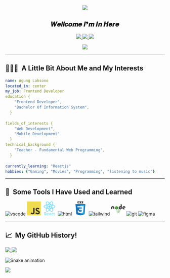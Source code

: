 <p align="center">
  <img src="https://capsule-render.vercel.app/api?type=waving&color=gradient&text=HalloGuys&height=100&section=header"/>
</p>

<h2 align="center">
   𝑾𝒆𝒍𝒍𝒄𝒐𝒎𝒆 𝑰❜𝒎 𝑰𝒏 𝑯𝒆𝒓𝒆
</h2>

<p align="center">
<a href="#">
  <img height="50" src="https://user-images.githubusercontent.com/46517096/166972883-f5f1d88c-0246-4374-88ac-ded0f2cf0699.png"/>
</a>
<a href="#">
  <img height="50" src="https://cdn-icons-png.flaticon.com/512/220/220236.png?w=1380&t=st=1688301738~exp=1688302338~hmac=d2d6d4d4ccce2c36c2753ea2c1168aada0a3d13d211fae1ef14834dab9c57d52"/>
</a>
<a href="#">
  <img height="50" src="https://user-images.githubusercontent.com/46517096/166974368-9798f39f-1f46-499c-b14e-81f0a3f83a06.png"/>
</a>
</p>

<p align="center">
  <img src= "https://media1.giphy.com/media/Y4ak9Ki2GZCbJxAnJD/giphy.gif?cid=ecf05e470rlssds9vo0ymuc52dqsmsw3zf24qosm74ht71r1&ep=v1_gifs_related&rid=giphy.gif&ct=g">
</p>

---

<h2> 👨🏻‍💻 &nbsp;A Little Bit About Me and My Interests</h2>

```yaml
name: Agung Laksono
located_in: center
my_job: Frontend Developer
education {
    "Frontend Developer",
    "Bachelor Of Information System",
  }

fields_of_interests {
    "Web Development",
    "Mobile Development"
  }
technical_background {
    "Teacher - Fundamental Web Programming",
  }
  
currently_learning: "Reactjs"
hobbies: {"Gaming", "Movies", "Programming", "listening to music"}
```
  
---  
  
<h2> 🚀 &nbsp;Some Tools I Have Used and Learned</h2>
<p align="left">
<img src="https://cdn.jsdelivr.net/gh/devicons/devicon/icons/vscode/vscode-original.svg" alt="vscode" width="45" height="45"/>
<img src="https://raw.githubusercontent.com/devicons/devicon/master/icons/javascript/javascript-original.svg" alt="javascript" width="45" height="45" />
<img src="https://raw.githubusercontent.com/devicons/devicon/master/icons/react/react-original-wordmark.svg" alt="react" width="45" height="45" />
<img src="https://cdn.jsdelivr.net/gh/devicons/devicon/icons/html5/html5-original.svg" alt="html" width="45" height="45"/>
<img src="https://raw.githubusercontent.com/devicons/devicon/master/icons/css3/css3-original-wordmark.svg" alt="css3" width="45" height="45" />
<img src="https://upload.wikimedia.org/wikipedia/commons/thumb/d/d5/Tailwind_CSS_Logo.svg/600px-Tailwind_CSS_Logo.svg.png?20211001194333" alt="tailwind" width="45" height="45" />
<img src="https://raw.githubusercontent.com/devicons/devicon/master/icons/nodejs/nodejs-original-wordmark.svg" alt="nodejs" width="45" height="45" />
<img src="https://cdn.jsdelivr.net/gh/devicons/devicon/icons/git/git-original.svg" alt="git" width="45" height="45"/>
<img src="https://cdn.jsdelivr.net/gh/devicons/devicon/icons/figma/figma-original.svg" alt="figma" width="45" height="45"/>
</p>

---

<h2> 📈 &nbsp;My GitHub History!</h2>
<a href="https://github.com/agungagu">
  <img height="180em" src="https://github-readme-stats.vercel.app/api?username=agungagu&theme=noctis_minimus&show_icons=true" />
  <img height="180em" src="https://github-readme-stats.vercel.app/api/top-langs/?username=agungagu&theme=noctis_minimus&layout=compact" />
</a>

![Snake animation](https://github.com/agungagu/agungagu/blob/output/github-contribution-grid-snake.svg)
  
<p align="left">
  <img src="https://capsule-render.vercel.app/api?type=waving&color=gradient&height=100&section=footer"/>
</p>

